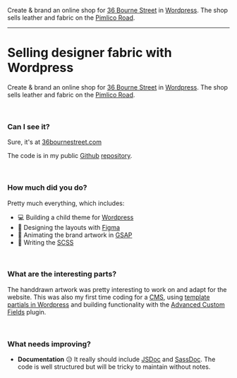Create & brand an online shop for [36 Bourne Street](https://36bournestreet.com) in [Wordpress](https://wordpress.com). The shop sells leather and fabric on the [Pimlico Road](https://www.sothebys.com/en/digital-catalogues/the-pimlico-road-londons-design-antiques-district).

---

# Selling designer fabric with Wordpress

Create & brand an online shop for [36 Bourne Street](https://36bournestreet.com) in [Wordpress](https://wordpress.com). The shop sells leather and fabric on the [Pimlico Road](https://www.sothebys.com/en/digital-catalogues/the-pimlico-road-londons-design-antiques-district).

<br>

### Can I see it?

Sure, it's at [36bournestreet.com](https://www.36bournestreet.com)

The code is in my public [Github](https://github.com) [repository](https://github.com/paulheading/BourneSt).

<br>

### How much did you do?

Pretty much everything, which includes:

- 💻 Building a child theme for [Wordpress](https://wordpress.com/)
- 🎨 Designing the layouts with [Figma](https://figma.com)
- 🚀 Animating the brand artwork in [GSAP](https://greensock.com)
- 📝 Writing the [SCSS](https://sass-lang.com)

<br>

### What are the interesting parts?

The handdrawn artwork was pretty interesting to work on and adapt for the website. This was also my first time coding for a [CMS](https://www.wpbeginner.com/glossary/content-management-system-cms), using [template partials in Wordpress](https://www.sitepoint.com/build-wordpress-theme-from-scratch-first-steps) and building functionality with the [Advanced Custom Fields](https://www.advancedcustomfields.com) plugin.

<br>

### What needs improving?

- **Documentation** 😥 It really should include [JSDoc](https://jsdoc.app) and [SassDoc](https://sassdoc.com). The code is well structured but will be tricky to maintain without notes.
